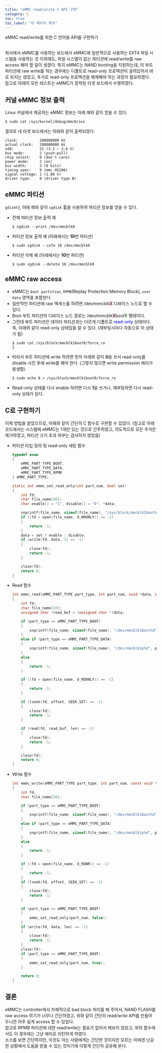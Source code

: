 ```yaml
---
title: "eMMC read/write C API 구현"
category: C
toc: true
toc_label: "이 페이지 목차"
---
```


eMMC read/write를 위한 C 언어용 API를 구현하기

<br>
회사에서 eMMC를 사용하는 보드에서 eMMC에 일반적으로 사용하는 EXT4 파일 시스템을 사용하는 것 이외에도, 파일 시스템이 없는 파티션에 read/write를 raw access 해야 할 일이 생겼다.  
특히 eMMC는 NAND booting을 지원하는데, 이 부트 파티션에 raw write를 하는 경우에는 디폴트로 read-only 프로텍션이 걸려있어서 바로 되지는 않았고, 추가로 read-only 프로텍션을 해제해야 하는 과정이 필요하였다.

<br>
참고로 아래의 모든 테스트는 eMMC가 장착된 타겟 보드에서 수행하였다.

## 커널 eMMC 정보 출력
Linux 커널에서 제공하는 eMMC 정보는 아래 예와 같이 얻을 수 있다.
```shell
$ sudo cat /sys/kernel/debug/mmc0/ios
```
결과로 내 타겟 보드에서는 아래와 같이 출력되었다.
```
clock:          200000000 Hz
actual clock:   200000000 Hz
vdd:            21 (3.3 ~ 3.4 V)
bus mode:       2 (push-pull)
chip select:    0 (don't care)
power mode:     2 (on)
bus width:      3 (8 bits)
timing spec:    9 (mmc HS200)
signal voltage: 1 (1.80 V)
driver type:    0 (driver type B)
```

## eMMC 파티션
`gdisk`나, 아래 예와 같이 `sgdisk` 툴을 사용하여 파티션 정보를 얻을 수 있다.
- 전체 파티션 정보 출력 예
  ```shell
  $ sgdisk --print /dev/mmcblk0
  ```
- 파티션 정보 출력 예 (아래에서는 **10**번 파티션)
  ```shell
  $ sudo sgdisk --info 10 /dev/mmcblk0
  ```
- 파티션 삭제 예 (아래에서는 **10**번 파티션)
  ```shell
  $ sudo sgdisk --delete 10 /dev/mmcblk0
  ```

## eMMC raw access
- eMMC는 `boot partition`, `RPMB`(Replay Protection Memory Block), `user data` 영역을 포함한다.
- 일반적인 파티션에 raw 엑세스를 하려면 /dev/mmcblk<mark style='background-color: #ffdce0'>X</mark> 디바이스 노드로 할 수 있다.
- Boot 부트 파티션의 디바이스 노드 경로는 /dev/mmcblk<mark style='background-color: #ffdce0'>X</mark>boot<mark style='background-color: #dcffe4'>Y</mark> 형태이다.
- 그런데 부트 파티션은 데이터 파티션과는 다르게 디폴트로 <font color=blue>read-only</font> 상태이다. 즉, 아래와 같이 read-only 상태임을 알 수 있다. (재부팅시마다 자동으로 이 상태가 됨)
  ```shell
  $ sudo cat /sys/block/mmcblk1boot0/force_ro
  1
  ```
- 따라서 부트 파티션에 write 하려면 먼저 아래와 같이 **0**을 쓰서 read-only를 disable 시킨 후에 write를 해야 한다. (그렇지 않으면 write permission 에러가 발생함)
  ```shell
  $ sudo echo 0 > /sys/block/mmcblk1boot0/force_ro
  ```
- Read-only 상태를 다시 enable 하려면 다시 **1**을 쓰거나, 재부팅하면 다시 read-only 상태가 된다.

## C로 구현하기
이제 방법을 알았으므로, 아래와 같이 간단히 C 함수로 구현할 수 있었다. (참고로 아래 코드에서는 시스템에 eMMC는 1개만 있는 것으로 간주하였고, 의도적으로 모든 주석은 제거하였고, 파티션 크기 초과 여부는 검사하지 않았음)
- 파티션 타입 정의 및 read-only 세팅 함수
  ```c
  typedef enum
  {
      eMMC_PART_TYPE_BOOT,
      eMMC_PART_TYPE_DATA,
      eMMC_PART_TYPE_RPMB
  } eMMC_PART_TYPE;

  static int emmc_set_read_only(int part_num, bool set)
  {
      int fd;
      char file_name[40];
      char enable[] = "1", disable[] = "0", *data;

      snprintf(file_name, sizeof(file_name), "/sys/block/mmcblk1boot%d/force_ro", part_num);
      if ((fd = open(file_name, O_WRONLY)) == -1)
      {
          return -1;
      }
      data = set ? enable : disable;
      if (write(fd, data, 1) == -1)
      {
          close(fd);
          return -1;
      }

      close(fd);
      return 0;
  }
  ```
- Read 함수
  ```c
  int emmc_read(eMMC_PART_TYPE part_type, int part_num, void *data, int offset, size_t len)
  {
      int fd;
      char file_name[20];
      unsigned char *read_buf = (unsigned char *)data;

      if (part_type == eMMC_PART_TYPE_BOOT)
      {
          snprintf(file_name, sizeof(file_name), "/dev/mmcblk1boot%d", part_num);
      }
      else if (part_type == eMMC_PART_TYPE_DATA)
      {
          snprintf(file_name, sizeof(file_name), "/dev/mmcblk1p%d", part_num);
      }
      else
      {
          return -1;
      }

      if ((fd = open(file_name, O_RDONLY)) == -1)
      {
          return -1;
      }

      if (lseek(fd, offset, SEEK_SET) == -1)
      {
          close(fd);
          return -1;
      }

      if (read(fd, read_buf, len) == -1)
      {
          close(fd);
          return -1;
      }

      close(fd);
      return 0;
  }
  ```
- Write 함수
  ```c
  int emmc_write(eMMC_PART_TYPE part_type, int part_num, const void *data, int offset, size_t len)
  {
      int fd;
      char file_name[20];

      if (part_type == eMMC_PART_TYPE_BOOT)
      {
          snprintf(file_name, sizeof(file_name), "/dev/mmcblk1boot%d", part_num);
      }
      else if (part_type == eMMC_PART_TYPE_DATA)
      {
          snprintf(file_name, sizeof(file_name), "/dev/mmcblk1p%d", part_num);
      }
      else
      {
          return -1;
      }

      if ((fd = open(file_name, O_RDWR)) == -1)
      {
          return -1;
      }
      if (lseek(fd, offset, SEEK_SET) == -1)
      {
          close(fd);
          return -1;
      }

      if (part_type == eMMC_PART_TYPE_BOOT)
      {
          emmc_set_read_only(part_num, false);
      }
      if (write(fd, data, len) == -1)
      {
          close(fd);
          return -1;
      }
      close(fd);
      if (part_type == eMMC_PART_TYPE_BOOT)
      {
          emmc_set_read_only(part_num, true);
      }

      return 0;
  }
  ```

## 결론
eMMC는 controller에서 자체적으로 bad block 처리를 해 주어서, NAND FLASH를 raw access 하기가 너무나 간단하였고, 위와 같이 간단히 read/write API를 만들어 두니깐 아주 쉽게 access 할 수 있었다.  
참고로 RPMB 파티션에 대한 read/write는 필요가 없어서 해보지 않았고, 위의 함수에서도 이 경우에는 그냥 에러로 리턴하게 하였다.  
소스를 보면 간단하지만, 이것도 아는 사람에게는 간단한 것이지만 모르는 이에겐 난감한 상황에서 도움을 받을 수 있는 것이기에 이렇게 간단히 공유해 본다.
